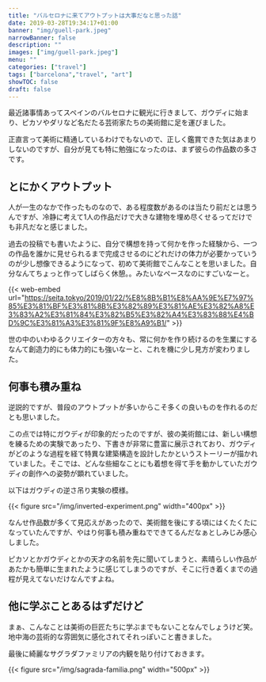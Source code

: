 ```yaml
---
title: "バルセロナに来てアウトプットは大事だなと思った話"
date: 2019-03-28T19:34:17+01:00
banner: "img/guell-park.jpeg"
narrowBanner: false
description: ""
images: ["img/guell-park.jpeg"]
menu: ""
categories: ["travel"]
tags: ["barcelona","travel", "art"]
showTOC: false
draft: false
---
```


最近諸事情あってスペインのバルセロナに観光に行きまして、ガウディに始まり、ピカソやダリなど名だたる芸術家たちの美術館に足を運びました。

<!--more-->

正直言って美術に精通しているわけでもないので、正しく鑑賞できた気はあまりしないのですが、自分が見ても特に勉強になったのは、まず彼らの作品数の多さです。

## とにかくアウトプット

人が一生のなかで作ったものなので、ある程度数があるのは当たり前だとは思うんですが、冷静に考えて1人の作品だけで大きな建物を埋め尽くせるってだけでも非凡だなと感じました。

過去の投稿でも書いたように、自分で構想を持って何かを作った経験から、一つの作品を誰かに見せられるまで完成させるのにどれだけの体力が必要かっていうのが少し想像できるようになって、初めて美術館でこんなことを思いました。自分なんてちょっと作ってしばらく休憩。。みたいなペースなのにすごいなーと。

{{< web-embed url="https://seita.tokyo/2019/01/22/%E8%8B%B1%E8%AA%9E%E7%97%85%E3%81%BF%E3%81%8B%E3%82%89%E3%81%AE%E3%82%A8%E3%83%A2%E3%81%84%E3%82%B5%E3%82%A4%E3%83%88%E4%BD%9C%E3%81%A3%E3%81%9F%E8%A9%B1/" >}}

世の中のいわゆるクリエイターの方々も、常に何かを作り続けるのを生業にするなんて創造力的にも体力的にも強いなーと、これを機に少し見方が変わりました。

## 何事も積み重ね

逆説的ですが、普段のアウトプットが多いからこそ多くの良いものを作れるのだとも思いました。

この点では特にガウディが印象的だったのですが、彼の美術館には、新しい構想を練るための実験であったり、下書きが非常に豊富に展示されており、ガウディがどのような過程を経て特異な建築構造を設計したかというストーリーが描かれていました。そこでは、どんな些細なことにも着想を得て手を動かしていたガウディの創作への姿勢が顕れていました。

以下はガウディの逆さ吊り実験の模様。

{{< figure src="/img/inverted-experiment.png" width="400px" >}}

なんせ作品数が多くて見応えがあったので、美術館を後にする頃にはくたくたになっていたんですが、やはり何事も積み重ねでできてるんだなぁとしみじみ感心しました。

ピカソとかガウディとかの天才の名前を先に聞いてしまうと、素晴らしい作品があたかも簡単に生まれたように感じてしまうのですが、そこに行き着くまでの過程が見えてないだけなんですよね。

## 他に学ぶことあるはずだけど

まぁ、こんなことは美術の巨匠たちに学ぶまでもないことなんでしょうけど笑。
地中海の芸術的な雰囲気に感化されてそれっぽいこと書きました。

最後に綺麗なサグラダファミリアの内観を貼り付けておきます。

{{< figure src="/img/sagrada-familia.png" width="500px" >}}

